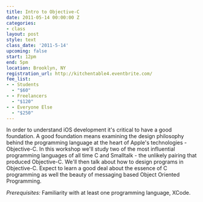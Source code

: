 ```yaml
---
title: Intro to Objective-C
date: 2011-05-14 00:00:00 Z
categories:
- class
layout: post
style: text
class_date: '2011-5-14'
upcoming: false
start: 12pm
end: 5pm
location: Brooklyn, NY
registration_url: http://kitchentable4.eventbrite.com/
fee_list:
- - Students
  - "$60"
- - Freelancers
  - "$120"
- - Everyone Else
  - "$250"
---
```


In order to understand iOS development it's critical to have a good foundation. A good foundation means examining the design philosophy behind the programming language at the heart of Apple's technologies - Objective-C. In this workshop we'll study two of the most influential programming languages of all time C and Smalltalk - the unlikely pairing that produced Objective-C. We'll then talk about how to design programs in Objective-C. Expect to learn a good deal about the essence of C programming as well the beauty of messaging based Object Oriented Programming.

*Prerequisites:* Familiarity with at least one programming language, XCode.
